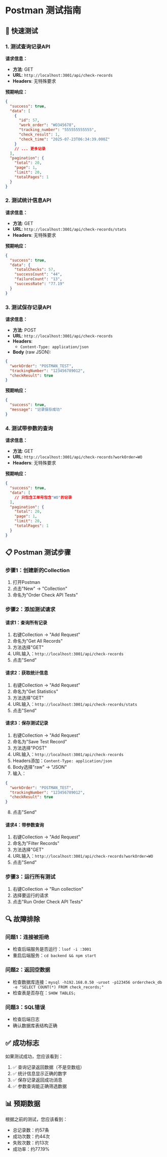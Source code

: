 # Postman 测试指南

## 🚀 快速测试

### 1. 测试查询记录API

**请求信息：**
- **方法**: GET
- **URL**: `http://localhost:3001/api/check-records`
- **Headers**: 无特殊要求

**预期响应：**
```json
{
  "success": true,
  "data": [
    {
      "id": 57,
      "work_order": "WO345678",
      "tracking_number": "555555555555",
      "check_result": 1,
      "check_time": "2025-07-23T06:34:39.000Z"
    }
    // ... 更多记录
  ],
  "pagination": {
    "total": 20,
    "page": 1,
    "limit": 20,
    "totalPages": 1
  }
}
```

### 2. 测试统计信息API

**请求信息：**
- **方法**: GET
- **URL**: `http://localhost:3001/api/check-records/stats`
- **Headers**: 无特殊要求

**预期响应：**
```json
{
  "success": true,
  "data": {
    "totalChecks": 57,
    "successCount": "44",
    "failureCount": "13",
    "successRate": "77.19"
  }
}
```

### 3. 测试保存记录API

**请求信息：**
- **方法**: POST
- **URL**: `http://localhost:3001/api/check-records`
- **Headers**: 
  - `Content-Type: application/json`
- **Body** (raw JSON):
```json
{
  "workOrder": "POSTMAN_TEST",
  "trackingNumber": "123456789012",
  "checkResult": true
}
```

**预期响应：**
```json
{
  "success": true,
  "message": "记录保存成功"
}
```

### 4. 测试带参数的查询

**请求信息：**
- **方法**: GET
- **URL**: `http://localhost:3001/api/check-records?workOrder=WO`
- **Headers**: 无特殊要求

**预期响应：**
```json
{
  "success": true,
  "data": [
    // 只包含工单号包含"WO"的记录
  ],
  "pagination": {
    "total": 20,
    "page": 1,
    "limit": 20,
    "totalPages": 1
  }
}
```

## 📋 Postman 测试步骤

### 步骤1：创建新的Collection
1. 打开Postman
2. 点击"New" → "Collection"
3. 命名为"Order Check API Tests"

### 步骤2：添加测试请求

#### 请求1：查询所有记录
1. 右键Collection → "Add Request"
2. 命名为"Get All Records"
3. 方法选择"GET"
4. URL输入：`http://localhost:3001/api/check-records`
5. 点击"Send"

#### 请求2：获取统计信息
1. 右键Collection → "Add Request"
2. 命名为"Get Statistics"
3. 方法选择"GET"
4. URL输入：`http://localhost:3001/api/check-records/stats`
5. 点击"Send"

#### 请求3：保存测试记录
1. 右键Collection → "Add Request"
2. 命名为"Save Test Record"
3. 方法选择"POST"
4. URL输入：`http://localhost:3001/api/check-records`
5. Headers添加：`Content-Type: application/json`
6. Body选择"raw" → "JSON"
7. 输入：
```json
{
  "workOrder": "POSTMAN_TEST",
  "trackingNumber": "123456789012",
  "checkResult": true
}
```
8. 点击"Send"

#### 请求4：带参数查询
1. 右键Collection → "Add Request"
2. 命名为"Filter Records"
3. 方法选择"GET"
4. URL输入：`http://localhost:3001/api/check-records?workOrder=WO`
5. 点击"Send"

### 步骤3：运行所有测试
1. 右键Collection → "Run collection"
2. 选择要运行的请求
3. 点击"Run Order Check API Tests"

## 🔍 故障排除

### 问题1：连接被拒绝
- 检查后端服务是否运行：`lsof -i :3001`
- 重启后端服务：`cd backend && npm start`

### 问题2：返回空数据
- 检查数据库连接：`mysql -h192.168.0.50 -uroot -p123456 ordercheck_db -e "SELECT COUNT(*) FROM check_records;"`
- 检查表是否存在：`SHOW TABLES;`

### 问题3：SQL错误
- 检查后端日志
- 确认数据库表结构正确

## ✅ 成功标志

如果测试成功，您应该看到：
1. ✅ 查询记录返回数据（不是空数组）
2. ✅ 统计信息显示正确的数字
3. ✅ 保存记录返回成功消息
4. ✅ 参数查询能正确筛选数据

## 📊 预期数据

根据之前的测试，您应该看到：
- 总记录数：约57条
- 成功次数：约44次
- 失败次数：约13次
- 成功率：约77.19% 